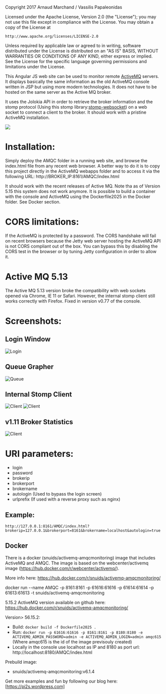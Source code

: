 Copyright 2017 Arnaud Marchand / Vassilis Papaleonidas

Licensed under the Apache License, Version 2.0 (the "License");
you may not use this file except in compliance with the License.
You may obtain a copy of the License at

    http://www.apache.org/licenses/LICENSE-2.0

Unless required by applicable law or agreed to in writing, software
distributed under the License is distributed on an "AS IS" BASIS,
WITHOUT WARRANTIES OR CONDITIONS OF ANY KIND, either express or implied.
See the License for the specific language governing permissions and
limitations under the License.

This Angular JS web site can be used to monitor remote [ActiveMQ](https://github.com/apache/activemq) servers. It displays basically the same information as the old ActiveMQ console written in JSP but using more modern technologies. It does not have to be hosted on the same server as the Active MQ broker.

It uses the Jolokia API in order to retrieve the broker information and the stomp protocol (Using this stomp library:[stomp-websocket](https://github.com/jmesnil/stomp-websocket)) on a web socket to connect a client to the broker. It should work with a pristine ActiveMQ installation.

![](http://www.pi2s.be/AMQCAD/Screen2.jpg)

# Installation:
Simply deploy the AMQC folder in a running web site, and browse the index.html file from any recent web browser. A better way to do it is to copy this project directly in the ActiveMQ webapps folder and to access it via the following URL: http://BROKER_IP:8161/AMQC/index.html

It should work with the recent releases of Active MQ. 
Note tha as of Version 5.15 this system does not work anymore. It is possible to build a container with the console and ActiveMQ using the Dockerfile2025 in the Docker folder. See Docker section.

# CORS limitations:
If the ActiveMQ is protected by a password. The CORS handshake will fail on recent browsers because the Jetty web server hosting the ActiveMQ API is not CORS compliant out of the box. You can bypass this by disabling the CORS test in the browser or by tuning Jetty configuration in order to allow it.


# Active MQ 5.13
The Active MQ 5.13 version broke the compatibility with web sockets opened via Chrome, IE 11 or Safari. However, the internal stomp client still works correctly with Firefox. Fixed in version v0.77 of the console.


# Screenshots:
## Login Window 
![Login](https://raw.githubusercontent.com/snuids/AMQC/master/Medias/login.png)


## Queue Grapher
![Queue](https://raw.githubusercontent.com/snuids/AMQC/master/Medias/queuechart.png)

## Internal Stomp Client
![Client](https://raw.githubusercontent.com/snuids/AMQC/master/Medias/stompclient.png)
![Client](https://raw.githubusercontent.com/snuids/AMQC/master/Medias/stomptimeline.png)

## v1.11 Broker Statistics
![Client](https://raw.githubusercontent.com/snuids/AMQC/master/Medias/stats.png)

# URI parameters:
* login
* password
* brokerip
* brokerport
* brokername
* autologin (Used to bypass the login screen)
* urlprefix (If used with a reverse proxy such as nginx)

## Example:
`http://127.0.0.1:8161/AMQC/index.html?brokerip=127.0.0.1&brokerport=8161&brokername=localhost&autologin=true`

## Docker 
There is a docker (snuids/activemq-amqcmonitoring) image that includes ActiveMQ and AMQC. The image is based on the webcenter/activemq image (https://hub.docker.com/r/webcenter/activemq/). 

More info here: https://hub.docker.com/r/snuids/activemq-amqcmonitoring/

 docker run --name AMQC -p 8161:8161 -p 61616:61616 -p 61614:61614 -p 61613:61613 -t snuids/activemq-amqcmonitoring

5.15.2 ActiveMQ version available on github here: https://hub.docker.com/r/snuids/activemq-amqcmonitoring/

Version> 56.15.2:


* Build:
`docker build -f Dockerfile2025 .`
* Run:
`docker run -p 61616:61616 -p 8161:8161 -p 8180:8180 -e ACTIVEMQ_ADMIN_PASSWORD=admin -e ACTIVEMQ_ADMIN_LOGIN=admin amqc615` (Where amqc615 is the id of the image previsouly created)
* Locally in the console use localhost as IP and 8180 as port url: http://localhost:8180/AMQC/index.html

Prebuild image:

* snuids/activemq-amqcmonitoring:v6.1.4


Get more examples and fun by following our blog here: [https://pi2s.wordpress.com]

